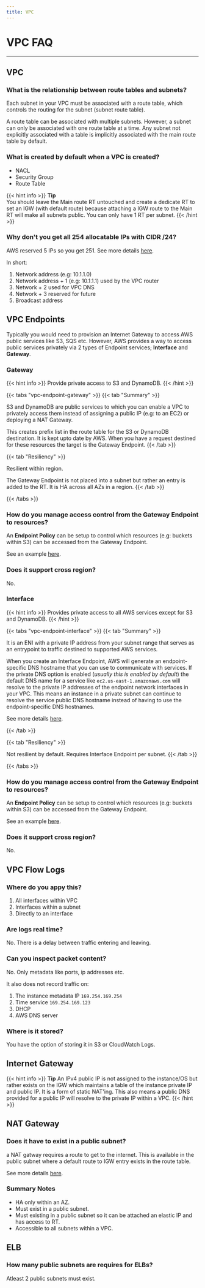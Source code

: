 ```yaml
---
title: VPC
---
```


# VPC FAQ
---

## VPC

### What is the relationship between route tables and subnets?

Each subnet in your VPC must be associated with a route table, which controls the routing for the subnet (subnet route table).

A route table can be associated with multiple subnets. However, a subnet can only be associated with one route table at a time. Any subnet not explicitly associated with a table is implicitly associated with the main route table by default.

### What is created by default when a VPC is created?

- NACL
- Security Group
- Route Table

{{< hint info >}}
**Tip**  
You should leave the Main route RT untouched and create a dedicate RT to set an IGW (with default route) because attaching a IGW route to the Main RT will make all subnets public. You can only have 1 RT per subnet.
{{< /hint >}}

### Why don't you get all 254 allocatable IPs with CIDR /24?

AWS reserved 5 IPs so you get 251. See more details [here](https://docs.aws.amazon.com/vpc/latest/userguide/VPC_Subnets.html).

In short:

1. Network address (e.g: 10.1.1.0)
2. Network address + 1 (e.g: 10.1.1.1) used by the VPC router
3. Network + 2 used for VPC DNS
4. Network + 3 reserved for future
5. Broadcast address


## VPC Endpoints

Typically you would need to provision an Internet Gateway to access AWS public services like S3, SQS etc. However, AWS provides a way to access public services privately via 2 types of Endpoint services; **Interface** and **Gateway**.

### Gateway

{{< hint info >}}
Provide private access to S3 and DynamoDB.
{{< /hint >}}

{{< tabs "vpc-endpoint-gateway" >}}
{{< tab "Summary" >}}

S3 and DynamoDB are public services to which you can enable a VPC to privately access them instead of assigning a public IP (e.g: to an EC2) or deploying a NAT Gateway.

This creates  prefix list in the route table for the S3 or DynamoDB destination. It is kept upto date by AWS. When you have a request destined for these resources the target is the Gateway Endpoint.
{{< /tab >}}

{{< tab "Resiliency" >}}

Resilient within region.

The Gateway Endpoint is not placed into a subnet but rather an entry is added to the RT.  It is HA across all AZs in a region.
{{< /tab >}}

{{< /tabs >}}

### How do you manage access control from the Gateway Endpoint to resources?

An **Endpoint Policy** can be setup to control which resources (e.g: buckets within S3) can be accessed from the Gateway Endpoint.

See an example [here](https://docs.aws.amazon.com/vpc/latest/userguide/vpc-endpoints-s3.html#vpc-endpoints-policies-s3).

### Does it support cross region?

No.

### Interface

{{< hint info >}}
Provides private access to all AWS services except for S3 and DynamoDB.
{{< /hint >}}

{{< tabs "vpc-endpoint-interface" >}}
{{< tab "Summary" >}}

It is an ENI with a private IP address from your subnet range that serves as an entrypoint to traffic destined to supported AWS services.

When you create an Interface Endpoint, AWS will generate an endpoint-specific
DNS hostname that you can use to communicate with services. If the private DNS option is enabled (*usually this is enabled by default*) the default DNS name for a service like `ec2.us-east-1.amazonaws.com` will resolve to the private IP addresses of the endpoint network interfaces in your VPC. This means an instance in a private subnet can continue to resolve the service public DNS hostname instead of having to use the endpoint-specific DNS hostnames.

See more details [here](https://docs.aws.amazon.com/vpc/latest/userguide/vpce-interface.html#vpce-private-dns).

{{< /tab >}}

{{< tab "Resiliency" >}}

Not resilient by default. Requires Interface Endpoint per subnet.
{{< /tab >}}

{{< /tabs >}}

### How do you manage access control from the Gateway Endpoint to resources?

An **Endpoint Policy** can be setup to control which resources (e.g: buckets within S3) can be accessed from the Gateway Endpoint.

See an example [here](https://docs.aws.amazon.com/vpc/latest/userguide/vpc-endpoints-s3.html#vpc-endpoints-policies-s3).

### Does it support cross region?

No.



## VPC Flow Logs

### Where do you appy this?

1. All interfaces within VPC
2. Interfaces within a subnet
3. Directly to an interface

### Are logs real time?

No. There is a delay between traffic entering and leaving.

### Can you inspect packet content?

No. Only metadata like ports, ip addresses etc.

It also does not record traffic on:

1. The instance metadata IP `169.254.169.254`
2. Time service `169.254.169.123`
3. DHCP
4. AWS DNS server

### Where is it stored?

You have the option of storing it in S3 or CloudWatch Logs.

## Internet Gateway

{{< hint info >}}
**Tip**
An IPv4 public IP is not assigned to the instance/OS but rather exists on the IGW which maintains a table of the instance private IP and public IP. It is a
form of static NAT'ing. This also means a public DNS provided for a public IP will resolve to the private IP within a VPC.
{{< /hint >}}


## NAT Gateway

### Does it have to exist in a public subnet?

a NAT gatway requires a route to get to the internet. This is available in 
the public subnet where a default route to IGW entry exists in the route table.

See more details [here](https://serverfault.com/questions/854475/aws-nat-gateway-in-public-subnet-why).

### Summary Notes

- HA only within an AZ.
- Must exist in a public subnet.
- Must existing in a public subnet so it can be attached an elastic IP and has access to RT.
- Accessible to all subnets within a VPC.


## ELB

### How many public subnets are requires for ELBs?

Atleast 2 public subnets must exist.
